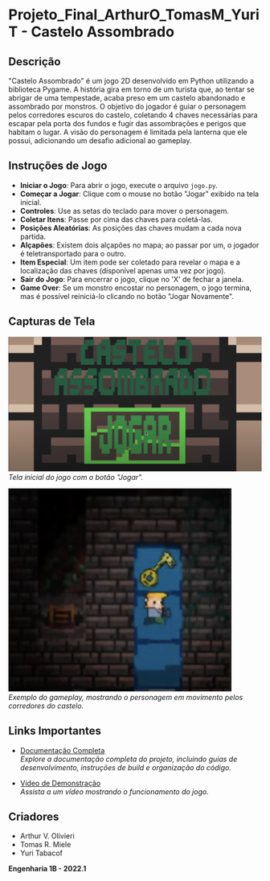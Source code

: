 # Projeto_Final_ArthurO_TomasM_YuriT - Castelo Assombrado

## Descrição

"Castelo Assombrado" é um jogo 2D desenvolvido em Python utilizando a biblioteca Pygame. A história gira em torno de um turista que, ao tentar se abrigar de uma tempestade, acaba preso em um castelo abandonado e assombrado por monstros. O objetivo do jogador é guiar o personagem pelos corredores escuros do castelo, coletando 4 chaves necessárias para escapar pela porta dos fundos e fugir das assombrações e perigos que habitam o lugar. A visão do personagem é limitada pela lanterna que ele possui, adicionando um desafio adicional ao gameplay.

## Instruções de Jogo

- **Iniciar o Jogo**: Para abrir o jogo, execute o arquivo `jogo.py`.
- **Começar a Jogar**: Clique com o mouse no botão "Jogar" exibido na tela inicial.
- **Controles**: Use as setas do teclado para mover o personagem.
- **Coletar Itens**: Passe por cima das chaves para coletá-las.
- **Posições Aleatórias**: As posições das chaves mudam a cada nova partida.
- **Alçapões**: Existem dois alçapões no mapa; ao passar por um, o jogador é teletransportado para o outro.
- **Item Especial**: Um item pode ser coletado para revelar o mapa e a localização das chaves (disponível apenas uma vez por jogo).
- **Sair do Jogo**: Para encerrar o jogo, clique no 'X' de fechar a janela.
- **Game Over**: Se um monstro encostar no personagem, o jogo termina, mas é possível reiniciá-lo clicando no botão "Jogar Novamente".

## Capturas de Tela

![Tela Inicial](/docs/docs/images/screenshot1.png)  
*Tela inicial do jogo com o botão "Jogar".*

![Gameplay](/docs/docs/images/screenshot2.png)  
*Exemplo do gameplay, mostrando o personagem em movimento pelos corredores do castelo.*

## Links Importantes

- [Documentação Completa](https://yuritaba.github.io/pygame_opendev/)  
*Explore a documentação completa do projeto, incluindo guias de desenvolvimento, instruções de build e organização do código.*

- [Vídeo de Demonstração](https://youtu.be/n5ksJ9-Vjbc)  
*Assista a um vídeo mostrando o funcionamento do jogo.*

## Criadores

- Arthur V. Olivieri
- Tomas R. Miele
- Yuri Tabacof

**Engenharia 1B - 2022.1**